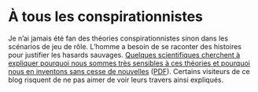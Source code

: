 # À tous les conspirationnistes

Je n’ai jamais été fan des théories conspirationnistes sinon dans les scénarios de jeu de rôle. L’homme a besoin de se raconter des histoires pour justifier les hasards sauvages. [Quelques scientifiques cherchent à expliquer pourquoi nous sommes très sensibles à ces théories et pourquoi nous en inventons sans cesse de nouvelles](http://www.newscientist.com/channel/being-human/mg19526121.300-the-lure-of-the-conspiracy-theory.html) ([PDF](http://blog.tcrouzet.comhttps://tcrouzet.com/images_tc/nsconspiracy.pdf)). Certains visiteurs de ce blog risquent de ne pas aimer de voir leurs travers ainsi expliqués.